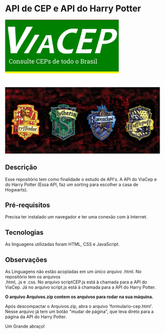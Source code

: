 # API de CEP e API do Harry Potter

![Details web](img1.png)
![Details web](img2.jpg)

## Descrição

Esse repositório tem como finalidade o estudo de API's. 
A API do ViaCep e do Harry Potter (Essa API, faz um sorting para escolher a casa de Hogwarts).

## Pré-requisitos

Precisa ter instalado um navegador e ter uma conexão com à Internet.

## Tecnologias

As linguagens utilizadas foram HTML, CSS e JavaScript.

## Observações

As Linguagens não estão acopladas em um único arquivo .html. No repositório tem os  arquivos  
.html, .js e .css. No arquivo scriptCEP.js está à chamada para a API do ViaCep. Já no arquivo script.js está à chamada para a API do Harry Potter.

**O arquivo Arquivos.zip contem os arquivos para rodar na sua máquina.**

Após descompactar o Arquivos.zip, abra o arquivo 'formulario-cep.html'. Nesse arquivo já tem um botão "mudar de página", que leva direto para a página da API do Harry Potter. 

Um Grande abraço!